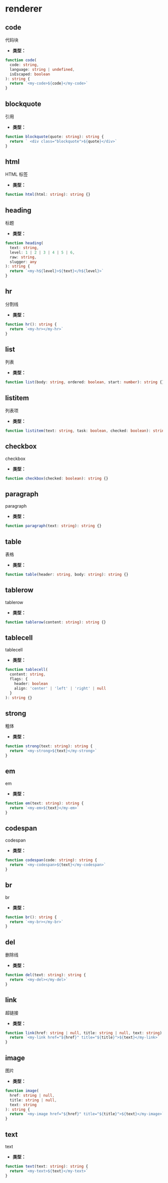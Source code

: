 # renderer

## code

代码块

- **类型：**

```ts
function code(
  code: string,
  language: string | undefined,
  isEscaped: boolean
): string {
  return `<my-code>${code}</my-code>`
}
```

## blockquote

引用

- **类型：**

```ts
function blockquote(quote: string): string {
  return ` <div class="blockquote">${quote}</div>`
}
```

## html

HTML 标签

- **类型：**

```ts
function html(html: string): string {}
```

## heading

标题

- **类型：**

```ts
function heading(
  text: string,
  level: 1 | 2 | 3 | 4 | 5 | 6,
  raw: string,
  slugger: any
): string {
  return `<my-h${level}>${text}</h${level}>`
}
```

## hr

分割线

- **类型：**

```ts
function hr(): string {
  return `<my-hr></my-hr>`
}
```

## list

列表

- **类型：**

```ts
function list(body: string, ordered: boolean, start: number): string {}
```

## listitem

列表项

- **类型：**

```ts
function listitem(text: string, task: boolean, checked: boolean): string {}
```

## checkbox

checkbox

- **类型：**

```ts
function checkbox(checked: boolean): string {}
```

## paragraph

paragraph

- **类型：**

```ts
function paragraph(text: string): string {}
```

## table

表格

- **类型：**

```ts
function table(header: string, body: string): string {}
```

## tablerow

tablerow

- **类型：**

```ts
function tablerow(content: string): string {}
```

## tablecell

tablecell

- **类型：**

```ts
function tablecell(
  content: string,
  flags: {
    header: boolean
    align: 'center' | 'left' | 'right' | null
  }
): string {}
```

## strong

粗体

- **类型：**

```ts
function strong(text: string): string {
  return `<my-strong>${text}</my-strong>`
}
```

## em

em

- **类型：**

```ts
function em(text: string): string {
  return `<my-em>${text}</my-em>`
}
```

## codespan

codespan

- **类型：**

```ts
function codespan(code: string): string {
  return `<my-codespan>${text}</my-codespan>`
}
```

## br

br

- **类型：**

```ts
function br(): string {
  return `<my-br></my-br>`
}
```

## del

删除线

- **类型：**

```ts
function del(text: string): string {
  return `<my-del></my-del>`
}
```

## link

超链接

- **类型：**

```ts
function link(href: string | null, title: string | null, text: string): string {
  return `<my-link href="${href}" title="${title}">${text}</my-link>`
}
```

## image

图片

- **类型：**

```ts
function image(
  href: string | null,
  title: string | null,
  text: string
): string {
  return `<my-image href="${href}" title="${title}">${text}</my-image>`
}
```

## text

text

- **类型：**

```ts
function text(text: string): string {
  return `<my-text>${text}</my-text>`
}
```

